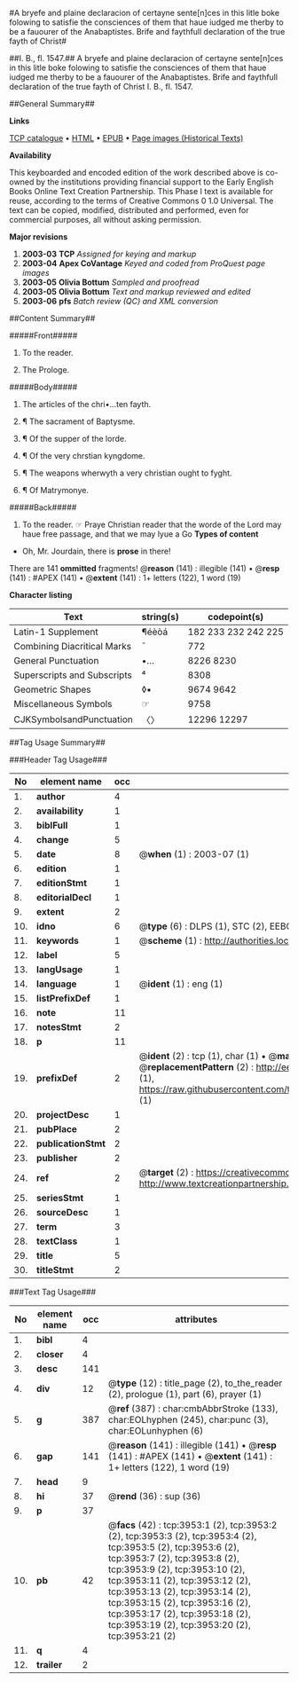 #A bryefe and plaine declaracion of certayne sente[n]ces in this litle boke folowing to satisfie the consciences of them that haue iudged me therby to be a fauourer of the Anabaptistes. Brife and faythfull declaration of the true fayth of Christ#

##I. B., fl. 1547.##
A bryefe and plaine declaracion of certayne sente[n]ces in this litle boke folowing to satisfie the consciences of them that haue iudged me therby to be a fauourer of the Anabaptistes.
Brife and faythfull declaration of the true fayth of Christ
I. B., fl. 1547.

##General Summary##

**Links**

[TCP catalogue](http://www.ota.ox.ac.uk/tcp/)  • 
[HTML](http://tei.it.ox.ac.uk/tcp/Texts-HTML/free/A00/A00261.html)  • 
[EPUB](http://tei.it.ox.ac.uk/tcp/Texts-EPUB/free/A00/A00261.epub) • 
[Page images (Historical Texts)](https://data.historicaltexts.jisc.ac.uk/view?pubId=eebo-99839524e&pageId=eebo-99839524e-3953-1)

**Availability**

This keyboarded and encoded edition of the
	       work described above is co-owned by the institutions
	       providing financial support to the Early English Books
	       Online Text Creation Partnership. This Phase I text is
	       available for reuse, according to the terms of Creative
	       Commons 0 1.0 Universal. The text can be copied,
	       modified, distributed and performed, even for
	       commercial purposes, all without asking permission.

**Major revisions**

1. __2003-03__ __TCP__ *Assigned for keying and markup*
1. __2003-04__ __Apex CoVantage__ *Keyed and coded from ProQuest page images*
1. __2003-05__ __Olivia Bottum__ *Sampled and proofread*
1. __2003-05__ __Olivia Bottum__ *Text and markup reviewed and edited*
1. __2003-06__ __pfs__ *Batch review (QC) and XML conversion*

##Content Summary##

#####Front#####

1. To the reader.

1. The Prologe.

#####Body#####

1. The articles of the chri•…ten fayth.

1. ¶ The sacrament of Baptysme.

1. ¶ Of the supper of the lorde.

1. ¶ Of the very chrstian kyngdome.

1. ¶ The weapons wherwyth a very christian ought to fyght.

1. ¶ Of Matrymonye.

#####Back#####

1. To the reader.
☞ Praye Christian reader that the worde of the Lord may haue free passage, and that we may lyue a Go
**Types of content**

  * Oh, Mr. Jourdain, there is **prose** in there!

There are 141 **ommitted** fragments! 
 @__reason__ (141) : illegible (141)  •  @__resp__ (141) : #APEX (141)  •  @__extent__ (141) : 1+ letters (122), 1 word (19)

**Character listing**


|Text|string(s)|codepoint(s)|
|---|---|---|
|Latin-1 Supplement|¶éèòá|182 233 232 242 225|
|Combining             Diacritical Marks|̄|772|
|General Punctuation|•…|8226 8230|
|Superscripts             and Subscripts|⁴|8308|
|Geometric Shapes|◊▪|9674 9642|
|Miscellaneous Symbols|☞|9758|
|CJKSymbolsandPunctuation|〈〉|12296 12297|

##Tag Usage Summary##

###Header Tag Usage###

|No|element name|occ|attributes|
|---|---|---|---|
|1.|__author__|4||
|2.|__availability__|1||
|3.|__biblFull__|1||
|4.|__change__|5||
|5.|__date__|8| @__when__ (1) : 2003-07 (1)|
|6.|__edition__|1||
|7.|__editionStmt__|1||
|8.|__editorialDecl__|1||
|9.|__extent__|2||
|10.|__idno__|6| @__type__ (6) : DLPS (1), STC (2), EEBO-CITATION (1), PROQUEST (1), VID (1)|
|11.|__keywords__|1| @__scheme__ (1) : http://authorities.loc.gov/ (1)|
|12.|__label__|5||
|13.|__langUsage__|1||
|14.|__language__|1| @__ident__ (1) : eng (1)|
|15.|__listPrefixDef__|1||
|16.|__note__|11||
|17.|__notesStmt__|2||
|18.|__p__|11||
|19.|__prefixDef__|2| @__ident__ (2) : tcp (1), char (1)  •  @__matchPattern__ (2) : ([0-9\-]+):([0-9IVX]+) (1), (.+) (1)  •  @__replacementPattern__ (2) : http://eebo.chadwyck.com/downloadtiff?vid=$1&page=$2 (1), https://raw.githubusercontent.com/textcreationpartnership/Texts/master/tcpchars.xml#$1 (1)|
|20.|__projectDesc__|1||
|21.|__pubPlace__|2||
|22.|__publicationStmt__|2||
|23.|__publisher__|2||
|24.|__ref__|2| @__target__ (2) : https://creativecommons.org/publicdomain/zero/1.0/ (1), http://www.textcreationpartnership.org/docs/. (1)|
|25.|__seriesStmt__|1||
|26.|__sourceDesc__|1||
|27.|__term__|3||
|28.|__textClass__|1||
|29.|__title__|5||
|30.|__titleStmt__|2||


###Text Tag Usage###

|No|element name|occ|attributes|
|---|---|---|---|
|1.|__bibl__|4||
|2.|__closer__|4||
|3.|__desc__|141||
|4.|__div__|12| @__type__ (12) : title_page (2), to_the_reader (2), prologue (1), part (6), prayer (1)|
|5.|__g__|387| @__ref__ (387) : char:cmbAbbrStroke (133), char:EOLhyphen (245), char:punc (3), char:EOLunhyphen (6)|
|6.|__gap__|141| @__reason__ (141) : illegible (141)  •  @__resp__ (141) : #APEX (141)  •  @__extent__ (141) : 1+ letters (122), 1 word (19)|
|7.|__head__|9||
|8.|__hi__|37| @__rend__ (36) : sup (36)|
|9.|__p__|37||
|10.|__pb__|42| @__facs__ (42) : tcp:3953:1 (2), tcp:3953:2 (2), tcp:3953:3 (2), tcp:3953:4 (2), tcp:3953:5 (2), tcp:3953:6 (2), tcp:3953:7 (2), tcp:3953:8 (2), tcp:3953:9 (2), tcp:3953:10 (2), tcp:3953:11 (2), tcp:3953:12 (2), tcp:3953:13 (2), tcp:3953:14 (2), tcp:3953:15 (2), tcp:3953:16 (2), tcp:3953:17 (2), tcp:3953:18 (2), tcp:3953:19 (2), tcp:3953:20 (2), tcp:3953:21 (2)|
|11.|__q__|4||
|12.|__trailer__|2||
